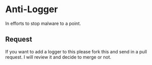 # Anti-Logger
In efforts to stop malware to a point.


## Request
If you want to add a logger to this please fork this and send in a pull request. I will review it and decide to merge or not.
